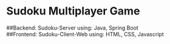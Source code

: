 # Sudoku Multiplayer Game  
##Backend: Sudoku-Server using: Java, Spring Boot  
##Frontend: Sudoku-Client-Web using:  HTML, CSS, Javascript
